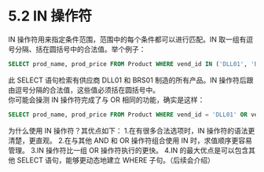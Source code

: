 # 5.2 IN 操作符
IN 操作符用来指定条件范围，范围中的每个条件都可以进行匹配。IN 取一组有逗号分隔、括在圆括号中的合法值。举个例子：
```sql
SELECT prod_name, prod_price FROM Product WHERE vend_id IN ('DLL01', 'BRS01') ORDER BY prod_name;
```
此 SELECT 语句检索有供应商 DLL01 和 BRS01 制造的所有产品。IN 操作符后跟由逗号分隔的合法值，这些值必须括在圆括号中。     
你可能会操测 IN 操作符完成了与 OR 相同的功能，确实是这样：
```sql
SELECT prod_name, prod_price FROM Product WHERE vend_id = 'DLL01' OR vend_id = 'BRS01' ORDER BY prod_name;
```
为什么使用 IN 操作符？其优点如下：
1.在有很多合法选项时，IN 操作符的语法更清楚，更直观。
2.在与其他 AND 和 OR 操作符组合使用 IN 时，求值顺序更容易管理。
3.IN 操作符比一组 OR 操作符执行的更快。
4.IN 的最大优点是可以包含其他 SELECT 语句，能够更动态地建立 WHERE 子句。（后续会介绍）
